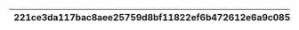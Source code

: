 |221ce3da117bac8aee25759d8bf11822ef6b472612e6a9c0854db441c1b68e32|b5710955a3b3c854ba4568f0cd7c4b9faba7e6d36b322ab927db783b0f9a20ed|28ad84eaf7726443f9bb22b807ad5466e2533899d78169146a910bea14839676|f35f9d681456bb6583f56d9b7e854d1169ccc9439a27bb50476f76081856dfdb|97b5879c4719fe7942e237e0549b832ceab52bb80d9db54832db455b1776ce73|
| --- | --- | --- | --- | --- |